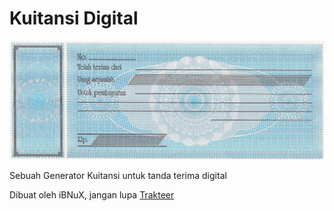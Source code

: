 # Kuitansi Digital

![Kuitansi](kuitansi.jpg)

Sebuah Generator Kuitansi untuk tanda terima digital

Dibuat oleh iBNuX, jangan lupa [Trakteer](https://trakteer.id/ibnux)
